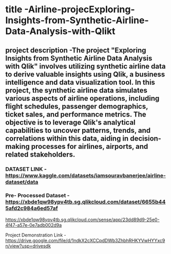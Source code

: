# title -Airline-projecExploring-Insights-from-Synthetic-Airline-Data-Analysis-with-Qlikt

## project description -The project "Exploring Insights from Synthetic Airline Data Analysis with Qlik" involves utilizing synthetic airline data to derive valuable insights using Qlik, a business intelligence and data visualization tool. In this project, the synthetic airline data simulates various aspects of airline operations, including flight schedules, passenger demographics, ticket sales, and performance metrics. The objective is to leverage Qlik's analytical capabilities to uncover patterns, trends, and correlations within this data, aiding in decision-making processes for airlines, airports, and related stakeholders.

### DATASET LINK - https://www.kaggle.com/datasets/iamsouravbanerjee/airline-dataset/data

### Pre- Processed Dataset - https://xbde1qw98ypv4tb.sg.qlikcloud.com/dataset/6655b445afd2c984a6ed57af
https://xbde1qw98ypv4tb.sg.qlikcloud.com/sense/app/23dd89d9-25e0-4f47-a57e-0e7adb002d9a

Project Demonstration Link - https://drive.google.com/file/d/1ndkX2cXCCpdDWb3ZhbhRHKYVwHYYxc9n/view?usp=drivesdk
